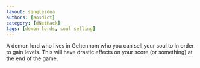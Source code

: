 ```yaml
---
layout: singleidea
authors: [aosdict]
category: [dNetHack]
tags: [demon lords, soul selling]
---
```

A demon lord who lives in Gehennom who you can sell your soul to in order to gain levels. This will have drastic effects on your score (or something) at the end of the game.

